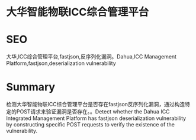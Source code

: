 # 大华智能物联ICC综合管理平台
# SEO
大华,ICC综合管理平台,fastjson,反序列化漏洞。Dahua,ICC Management Platform,fastjson,deserialization vulnerability
# Summary
检测大华智能物联ICC综合管理平台是否存在fastjson反序列化漏洞，通过构造特定的POST请求来验证漏洞是否存在。。Detect whether the Dahua ICC Integrated Management Platform has fastjson deserialization vulnerability by constructing specific POST requests to verify the existence of the vulnerability.
